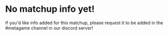 # No matchup info yet!

If you'd like info added for this matchup, please request it to be added in the #metagame channel in our discord server!
